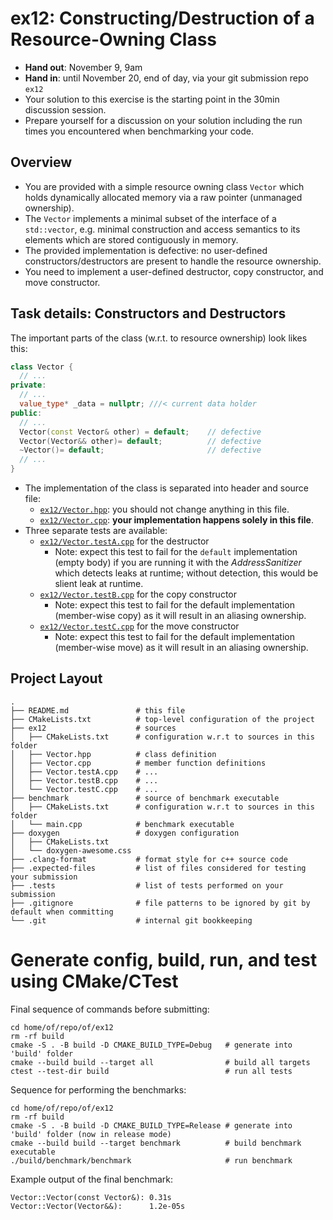 # ex12: Constructing/Destruction of a Resource-Owning Class

- **Hand out**: November 9, 9am
- **Hand in**: until November 20, end of day, via your git submission repo `ex12`
- Your solution to this exercise is the starting point in the 30min discussion session.
- Prepare yourself for a discussion on your solution including the run times you encountered when benchmarking your code.

## Overview

- You are provided with a simple resource owning class `Vector` which holds dynamically allocated memory via a raw pointer (unmanaged ownership).
- The `Vector` implements a minimal subset of the interface of a `std::vector`, e.g. minimal construction and access semantics to its elements which are stored contiguously in memory.
- The provided implementation is defective: no user-defined constructors/destructors are present to handle the resource ownership.
- You need to implement a user-defined destructor, copy constructor, and move constructor.


## Task details: Constructors and Destructors

The important parts of the class (w.r.t. to resource ownership) look likes this:

```cpp
class Vector {
  // ...
private:
  // ...
  value_type* _data = nullptr; ///< current data holder
public:
  // ...
  Vector(const Vector& other) = default;    // defective 
  Vector(Vector&& other)= default;          // defective
  ~Vector()= default;                       // defective
  // ...
}
```

- The implementation of the class is separated into header and source file:
    - [`ex12/Vector.hpp`](ex12/Vector.hpp): you should not change anything in this file.
    - [`ex12/Vector.cpp`](ex12/Vector.cpp): **your implementation happens solely in this file**.
- Three separate tests are available:
    - [`ex12/Vector.testA.cpp`](ex12/Vector.testA.cpp) for the destructor
        - Note: expect this test to fail for the `default` implementation (empty body) if you are running it with the *AddressSanitizer* which detects leaks at runtime; without detection, this would be slient leak at runtime.
    - [`ex12/Vector.testB.cpp`](ex12/Vector.testB.cpp) for the copy constructor
        - Note: expect this test to fail for the default implementation (member-wise copy) as it will result in an aliasing ownership.
    - [`ex12/Vector.testC.cpp`](ex12/Vector.testC.cpp) for the move constructor
        - Note: expect this test to fail for the default implementation (member-wise move) as it will result in an aliasing ownership.

## Project Layout

```
.
├── README.md               # this file
├── CMakeLists.txt          # top-level configuration of the project
├── ex12                    # sources
│   ├── CMakeLists.txt      # configuration w.r.t to sources in this folder
│   ├── Vector.hpp          # class definition 
│   ├── Vector.cpp          # member function definitions 
│   ├── Vector.testA.cpp    # ...
│   ├── Vector.testB.cpp    # ...
│   └── Vector.testC.cpp    # ...
├── benchmark               # source of benchmark executable
│   ├── CMakeLists.txt      # configuration w.r.t to sources in this folder
│   └── main.cpp            # benchmark executable
├── doxygen                 # doxygen configuration
│   ├── CMakeLists.txt      
│   └── doxygen-awesome.css
├── .clang-format           # format style for c++ source code
├── .expected-files         # list of files considered for testing your submission
├── .tests                  # list of tests performed on your submission
├── .gitignore              # file patterns to be ignored by git by default when committing
└── .git                    # internal git bookkeeping
```

# Generate config, build, run, and test using CMake/CTest

Final sequence of commands before submitting:
```shell
cd home/of/repo/of/ex12
rm -rf build
cmake -S . -B build -D CMAKE_BUILD_TYPE=Debug   # generate into 'build' folder
cmake --build build --target all                # build all targets
ctest --test-dir build                          # run all tests
```

Sequence for performing the benchmarks:

```shell
cd home/of/repo/of/ex12
rm -rf build
cmake -S . -B build -D CMAKE_BUILD_TYPE=Release # generate into 'build' folder (now in release mode)
cmake --build build --target benchmark          # build benchmark executable
./build/benchmark/benchmark                     # run benchmark
```

Example output of the final benchmark:
```shell
Vector::Vector(const Vector&): 0.31s
Vector::Vector(Vector&&):      1.2e-05s
```